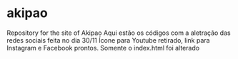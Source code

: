 # akipao
Repository for the site of Akipao
Aqui estão os códigos com a aletração das redes sociais feita no dia 30/11
Ícone para Youtube retirado, link para Instagram e Facebook prontos.
Somente o index.html foi alterado


